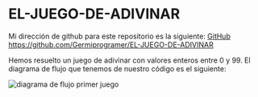 # EL-JUEGO-DE-ADIVINAR
Mi dirección de github para este repositorio es la siguiente: [GitHub](https://github.com/Germiprogramer/EL-JUEGO-DE-ADIVINAR)
https://github.com/Germiprogramer/EL-JUEGO-DE-ADIVINAR

Hemos resuelto un juego de adivinar con valores enteros entre 0 y 99.
El diagrama de flujo que tenemos de nuestro código es el siguiente:

![diagrama de flujo primer juego](Germiprogramer/EL-JUEGO-DE-ADIVINAR/figma_primer_juego.jpg)
